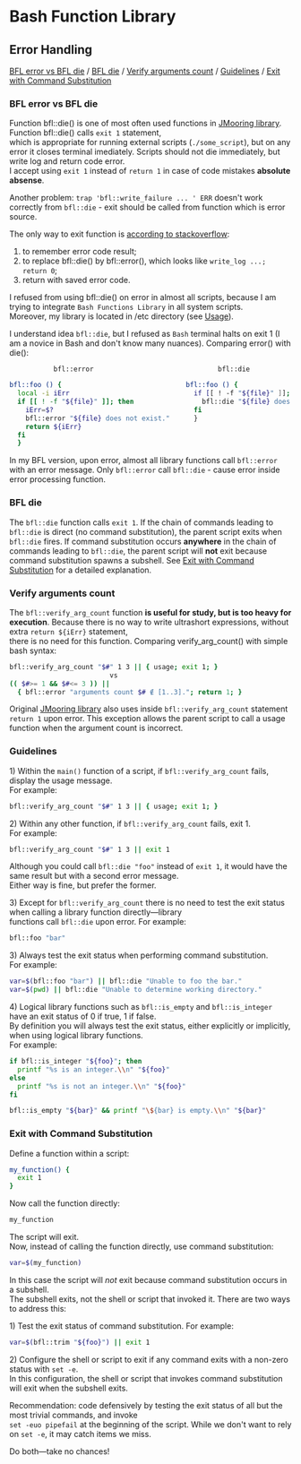 # Bash Function Library

## Error Handling

[BFL error vs BFL die](#bfl-die-vs-error) / [BFL die](#bfl-die) / [Verify arguments count](#verify-arguments-count) / [Guidelines](#guidelines)  / [Exit with Command Substitution](#exit-with-command-substitution)

### BFL error vs BFL die

Function bfl::die() is one of most often used functions in [JMooring library](https://github.com/jmooring/bash-function-library). Function bfl::die() calls `exit 1` statement,<br />
which is appropriate for running external scripts (`./some_script`), but on any error it closes terminal imediately. Scripts should not die immediately, but write log and return code error.<br />
I accept using `exit 1` instead of `return 1` in case of code mistakes **absolute absense**.<br />

Another problem: `trap 'bfl::write_failure ... ' ERR` doesn't work correctly from `bfl::die` - exit should be called from function which is error source.<br />

The only way to exit function is [according to stackoverflow](https://stackoverflow.com/questions/9640660/any-way-to-exit-bash-script-but-not-quitting-the-terminal):<br />
1) to remember error code result;<br />
2) to replace bfl::die() by bfl::error(), which looks like `write_log ...; return 0`;<br />
3) return with saved error code.

I refused from using bfl::die() on error in almost all scripts, because I am trying to integrate `Bash Functions Library` in all system scripts.<br />
Moreover, my library is located in /etc directory (see [Usage](../../../#usage)).<br />

I understand idea `bfl::die`, but I refused as `Bash` terminal halts on exit 1 (I am a novice in Bash and don't know many nuances). Comparing error() with die():<br />

               bfl::error                               bfl::die
```bash
bfl::foo () {                               bfl::foo () {
  local -i iErr                               if [[ ! -f "${file}" ]]; then
  if [[ ! -f "${file}" ]]; then                 bfl::die "${file} does not exist."
    iErr=$?                                   fi
    bfl::error "${file} does not exist."      }
    return ${iErr}
  fi
  }
```

In my BFL version, upon error, almost all library functions call `bfl::error` with an error message. Only `bfl::error` call `bfl::die` - cause error inside error processing function.<br />

### BFL die

The `bfl::die` function calls `exit 1`. If the chain of commands leading to
`bfl::die` is direct (no command substitution), the parent script exits when
`bfl::die` fires. If command substitution occurs **anywhere** in the chain of
commands leading to `bfl::die`, the parent script will **not** exit because
command substitution spawns a subshell.
See [Exit with Command Substitution](#exit-with-command-substitution)
for a detailed explanation.


### Verify arguments count

The `bfl::verify_arg_count` function **is useful for study, but is too heavy for execution**. Because there is no way to write ultrashort expressions, without extra `return ${iErr}` statement,<br />
there is no need for this function. Comparing verify_arg_count() with simple bash syntax:<br />

```bash
bfl::verify_arg_count "$#" 1 3 || { usage; exit 1; }
                         vs
(( $#>= 1 && $#<= 3 )) ||
  { bfl::error "arguments count $# ∉ [1..3]."; return 1; }
```

Original [JMooring library](https://github.com/jmooring/bash-function-library) also uses inside `bfl::verify_arg_count` statement `return 1` upon error.
This exception allows the parent script to call a usage function when the
argument count is incorrect.


### Guidelines

1\) Within the `main()` function of a script, if `bfl::verify_arg_count` fails, display the usage message.<br />
For example:
```bash
bfl::verify_arg_count "$#" 1 3 || { usage; exit 1; }
```

2\) Within any other function, if `bfl::verify_arg_count` fails, exit 1.<br />
For example:
```bash
bfl::verify_arg_count "$#" 1 3 || exit 1
```

Although you could call `bfl::die "foo"` instead of `exit 1`, it would have the same result but with a second error message.<br />
Either way is fine, but prefer the former.

3\) Except for `bfl::verify_arg_count` there is no need to test the exit status when calling a library function directly&mdash;library<br />
functions call `bfl::die` upon error. For example:
```bash
bfl::foo "bar"
```

3\) Always test the exit status when performing command substitution.<br />
For example:
```bash
var=$(bfl::foo "bar") || bfl::die "Unable to foo the bar."
var=$(pwd) || bfl::die "Unable to determine working directory."
```

4\) Logical library functions such as `bfl::is_empty` and `bfl::is_integer` have an exit status of 0 if true, 1 if false.<br />
By definition you will always test the exit status, either explicitly or implicitly, when using logical library functions.<br />
For example:
```bash
if bfl::is_integer "${foo}"; then
  printf "%s is an integer.\\n" "${foo}"
else
  printf "%s is not an integer.\\n" "${foo}"
fi

bfl::is_empty "${bar}" && printf "\${bar} is empty.\\n" "${bar}"
```

### Exit with Command Substitution

Define a function within a script:

```bash
my_function() {
  exit 1
}
```

Now call the function directly:

```bash
my_function
```
The script will exit.<br />
Now, instead of calling the function directly, use command substitution:
```bash
var=$(my_function)
```
In this case the script will *not* exit because command substitution occurs in a subshell.<br />
The subshell exits, not the shell or script that invoked it. There are two ways to address this:

1\) Test the exit status of command substitution. For example:

```bash
var=$(bfl::trim "${foo}") || exit 1
```

2\) Configure the shell or script to exit if any command exits with a non-zero status with `set -e`.<br />
In this configuration, the shell or script that invokes command substitution will exit when the subshell exits.

Recommendation: code defensively by testing the exit status of all but the most trivial commands, and invoke<br />
`set -euo pipefail` at the beginning of the script. While we don't want to rely on `set -e`, it may catch items we miss.

Do both&mdash;take no chances!
